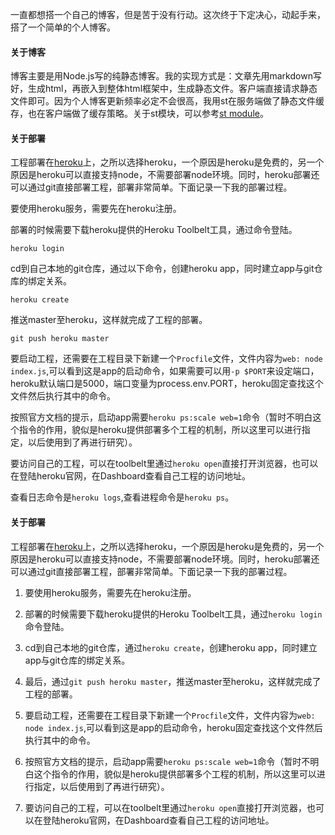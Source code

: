   一直都想搭一个自己的博客，但是苦于没有行动。这次终于下定决心，动起手来，搭了一个简单的个人博客。

#### 关于博客

博客主要是用Node.js写的纯静态博客。我的实现方式是：文章先用markdown写好，生成html，再嵌入到整体html框架中，生成静态文件。客户端直接请求静态文件即可。因为个人博客更新频率必定不会很高，我用st在服务端做了静态文件缓存，也在客户端做了缓存策略。关于st模块，可以参考[st module](https://www.npmjs.com/package/st)。

#### 关于部署

工程部署在[heroku](https://www.heroku.com/)上，之所以选择heroku，一个原因是heroku是免费的，另一个原因是heroku可以直接支持node，不需要部署node环境。同时，heroku部署还可以通过git直接部署工程，部署非常简单。下面记录一下我的部署过程。

要使用heroku服务，需要先在heroku注册。

部署的时候需要下载heroku提供的Heroku Toolbelt工具，通过命令登陆。

    heroku login

cd到自己本地的git仓库，通过以下命令，创建heroku app，同时建立app与git仓库的绑定关系。

    heroku create

推送master至heroku，这样就完成了工程的部署。

    git push heroku master

要启动工程，还需要在工程目录下新建一个`Procfile`文件，文件内容为`web: node index.js`,可以看到这是app的启动命令，如果需要可以用`-p $PORT`来设定端口，heroku默认端口是5000，端口变量为process.env.PORT，heroku固定查找这个文件然后执行其中的命令。

按照官方文档的提示，启动app需要`heroku ps:scale web=1`命令（暂时不明白这个指令的作用，貌似是heroku提供部署多个工程的机制，所以这里可以进行指定，以后使用到了再进行研究）。

要访问自己的工程，可以在toolbelt里通过`heroku open`直接打开浏览器，也可以在登陆heroku官网，在Dashboard查看自己工程的访问地址。

查看日志命令是`heroku logs`,查看进程命令是`heroku ps`。


#### 关于部署

工程部署在[heroku](https://www.heroku.com/)上，之所以选择heroku，一个原因是heroku是免费的，另一个原因是heroku可以直接支持node，不需要部署node环境。同时，heroku部署还可以通过git直接部署工程，部署非常简单。下面记录一下我的部署过程。

1. 要使用heroku服务，需要先在heroku注册。

2. 部署的时候需要下载heroku提供的Heroku Toolbelt工具，通过`heroku login`命令登陆。

3. cd到自己本地的git仓库，通过`heroku create`，创建heroku app，同时建立app与git仓库的绑定关系。

4. 最后，通过`git push heroku master`，推送master至heroku，这样就完成了工程的部署。

5. 要启动工程，还需要在工程目录下新建一个`Procfile`文件，文件内容为`web: node index.js`,可以看到这是app的启动命令，heroku固定查找这个文件然后执行其中的命令。

6. 按照官方文档的提示，启动app需要`heroku ps:scale web=1`命令（暂时不明白这个指令的作用，貌似是heroku提供部署多个工程的机制，所以这里可以进行指定，以后使用到了再进行研究）。

7. 要访问自己的工程，可以在toolbelt里通过`heroku open`直接打开浏览器，也可以在登陆heroku官网，在Dashboard查看自己工程的访问地址。

